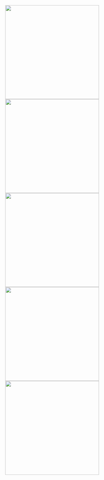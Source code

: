 <image src="https://user-images.githubusercontent.com/38860847/172046890-0811249c-e453-4c0f-a8d5-1676613ddee7.png" height=300 />

<image src="https://user-images.githubusercontent.com/38860847/172046884-cd918dab-352c-41e5-b102-6fe64498ee7e.png" height=300 />

<image src="https://user-images.githubusercontent.com/38860847/172046902-0a3ec1df-3036-4480-b80f-f5a72c6a18eb.png" height=300 />

<image src="https://user-images.githubusercontent.com/38860847/172046911-9df1e7e1-f177-463f-9381-d0bee345a4bf.png" height=300 />

<image src="https://user-images.githubusercontent.com/38860847/172046918-d6a443ac-16d9-4880-8d04-20054ddd56ae.png" height=300 />
